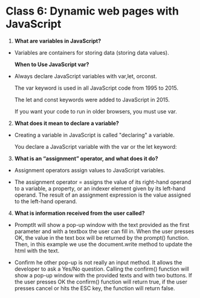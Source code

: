 # Class 6: Dynamic web pages with JavaScript

1. **What are variables in JavaScript?**

- Variables are containers for storing data (storing data values).

    **When to Use JavaScript var?**

- Always declare JavaScript variables with var,let, orconst.

    The var keyword is used in all JavaScript code from 1995 to 2015.

    The let and const keywords were added to JavaScript in 2015.

    If you want your code to run in older browsers, you must use var.

2. **What does it mean to declare a variable?**

- Creating a variable in JavaScript is called "declaring" a variable.

    You declare a JavaScript variable with the var or the let keyword:

3. **What is an “assignment” operator, and what does it do?**

- Assignment operators assign values to JavaScript variables.  

- The assignment operator = assigns the value of its right-hand operand to a variable, a property, or an indexer element given by its left-hand operand. The result of an assignment expression is the value assigned to the left-hand operand.


4. **What is information received from the user called?**

- PromptIt will show a pop-up window with the text provided as the first parameter and with a textbox the user can fill in. When the user presses OK, the value in the text box will be returned by the prompt() function. Then, in this example we use the document.write method to update the html with the text.

- Confirm he other pop-up is not really an input method. It allows the developer to ask a Yes/No question. Calling the confirm() function will show a pop-up window with the provided texts and with two buttons. If the user presses OK the confirm() function will return true, if the user presses cancel or hits the ESC key, the function will return false.